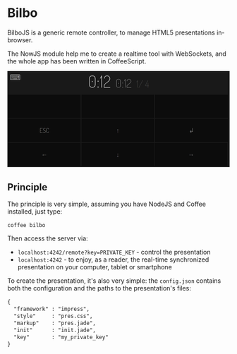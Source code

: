 Bilbo
=====

BilboJS is a generic remote controller, to manage HTML5 presentations in-browser.

The NowJS module help me to create a realtime tool with WebSockets, and the whole app has been written in CoffeeScript.

<a href="https://github.com/jeremt/BilboJS" class="img">
  <img src="img/bilbo.png">
</a>

Principle
--------

The principle is very simple, assuming you have NodeJS and Coffee installed, just type:

```
coffee bilbo
```

Then access the server via:

- `localhost:4242/remote?key=PRIVATE_KEY` - control the presentation
- `localhost:4242` - to enjoy, as a reader, the real-time synchronized presentation on your computer, tablet or smartphone

To create the presentation, it's also very simple: the `config.json` contains both the configuration and the paths to the presentation's files:

```
{
  "framework" : "impress",
  "style"     : "pres.css",
  "markup"    : "pres.jade",
  "init"      : "init.jade",
  "key"       : "my_private_key"
}
```

